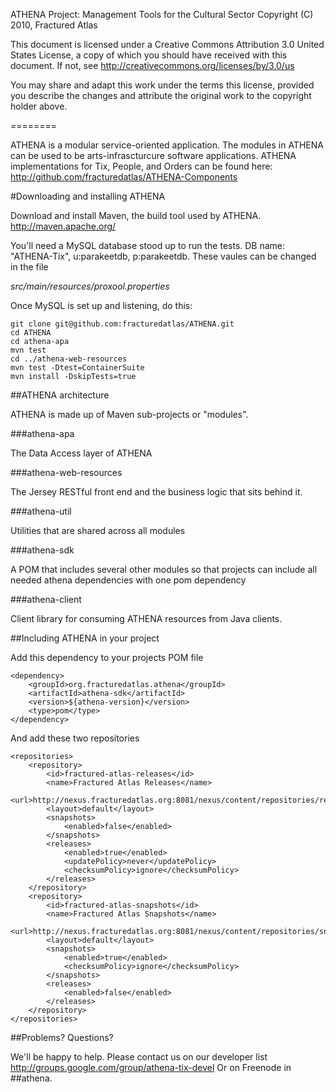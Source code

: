 ATHENA Project: Management Tools for the Cultural Sector
Copyright (C) 2010, Fractured Atlas

This document is licensed under a Creative Commons Attribution 3.0 United
States License, a copy of which you should have received with this
document. If not, see http://creativecommons.org/licenses/by/3.0/us

You may share and adapt this work under the terms this license, provided
you describe the changes and attribute the original work to the copyright
holder above.

========

ATHENA is a modular service-oriented application.  The modules in ATHENA can be used to be arts-infrascturcure software applications.  ATHENA implementations for Tix, People, and Orders can be found here: <http://github.com/fracturedatlas/ATHENA-Components>

#Downloading and installing ATHENA

Download and install Maven, the build tool used by ATHENA.  <http://maven.apache.org/>

You'll need a MySQL database stood up to run the tests.  DB name: "ATHENA-Tix", u:parakeetdb, p:parakeetdb.  These vaules can be changed in the file

*src/main/resources/proxool.properties*

Once MySQL is set up and listening, do this:

	git clone git@github.com:fracturedatlas/ATHENA.git
	cd ATHENA
	cd athena-apa
	mvn test
	cd ../athena-web-resources
	mvn test -Dtest=ContainerSuite
	mvn install -DskipTests=true
	
##ATHENA architecture

ATHENA is made up of Maven sub-projects or "modules".

###athena-apa

The Data Access layer of ATHENA

###athena-web-resources

The Jersey RESTful front end and the business logic that sits behind it.

###athena-util

Utilities that are shared across all modules

###athena-sdk

A POM that includes several other modules so that projects can include all needed athena dependencies with one pom dependency

###athena-client

Client library for consuming ATHENA resources from Java clients.

##Including ATHENA in your project

Add this dependency to your projects POM file

	<dependency>
	    <groupId>org.fracturedatlas.athena</groupId>
	    <artifactId>athena-sdk</artifactId>
	    <version>${athena-version}</version>
	    <type>pom</type>
	</dependency>
	
And add these two repositories

	<repositories>
	    <repository>
	        <id>fractured-atlas-releases</id>
	        <name>Fractured Atlas Releases</name>
	        <url>http://nexus.fracturedatlas.org:8081/nexus/content/repositories/releases/</url>
	        <layout>default</layout>
	        <snapshots>
	            <enabled>false</enabled>
	        </snapshots>
	        <releases>
	            <enabled>true</enabled>
	            <updatePolicy>never</updatePolicy>
	            <checksumPolicy>ignore</checksumPolicy>
	        </releases>
	    </repository>
	    <repository>
	        <id>fractured-atlas-snapshots</id>
	        <name>Fractured Atlas Snapshots</name>
	        <url>http://nexus.fracturedatlas.org:8081/nexus/content/repositories/snapshots/</url>
	        <layout>default</layout>
	        <snapshots>
	            <enabled>true</enabled>
	            <checksumPolicy>ignore</checksumPolicy>
	        </snapshots>
	        <releases>
	            <enabled>false</enabled>
	        </releases>
	    </repository>
	</repositories>

##Problems? Questions?

We'll be happy to help.  Please contact us on our developer list <http://groups.google.com/group/athena-tix-devel> Or on Freenode in ##athena.